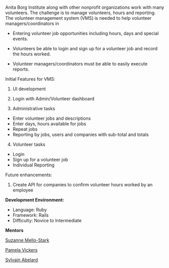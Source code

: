 Anita Borg Institute along with other nonprofit organizations work with many volunteers. The challenge is to manage volunteers, hours and reporting. The volunteer management system (VMS) is needed to help volunteer managers/coordinators in

* Entering volunteer job opportunities including hours, days and special events.

* Volunteers be able to login and sign up for a volunteer job and record the hours worked.

* Volunteer managers/coordinators must be able to easily execute reports.

Initial Features for VMS:
1. UI development

2. Login with Admin/Volunteer dashboard

3. Administrative tasks
* Enter volunteer jobs and descriptions
* Enter days, hours available for jobs
* Repeat jobs
* Reporting by jobs, users and companies with sub-total and totals

4. Volunteer tasks
* Login
* Sign up for a volunteer job
* Individual Reporting

Future enhancements:
1. Create API for companies to confirm volunteer hours worked by an employee 

**Development Environment:**
* Language: Ruby
* Framework: Rails
* Difficulty: Novice to Intermediate

**Mentors**

[Suzanne Mello-Stark](http://www.cs.uri.edu/about-us/people/suzanne-mello-stark-lecturer-adjunct-assistant-professor/)

[Pamela Vickers](https://twitter.com/pwnela)

[Sylvain Abelard](https://twitter.com/abelar_s)
